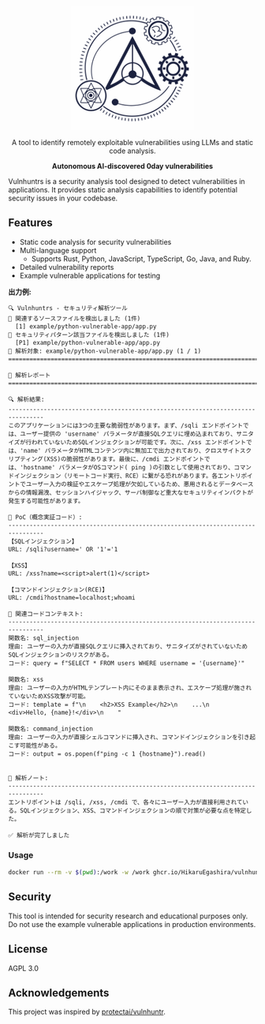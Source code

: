 <div align="center">

  <img width="250" src="./logo.png" alt="Vulnhuntrs Logo">

A tool to identify remotely exploitable vulnerabilities using LLMs and static code analysis.

**Autonomous AI-discovered 0day vulnerabilities**

</div>

Vulnhuntrs is a security analysis tool designed to detect vulnerabilities in applications. It provides static analysis capabilities to identify potential security issues in your codebase.

## Features

- Static code analysis for security vulnerabilities
- Multi-language support
  - Supports Rust, Python, JavaScript, TypeScript, Go, Java, and Ruby.
- Detailed vulnerability reports
- Example vulnerable applications for testing

**出力例:**

```
🔍 Vulnhuntrs - セキュリティ解析ツール
📁 関連するソースファイルを検出しました (1件)
  [1] example/python-vulnerable-app/app.py
🔎 セキュリティパターン該当ファイルを検出しました (1件)
  [P1] example/python-vulnerable-app/app.py
📄 解析対象: example/python-vulnerable-app/app.py (1 / 1)
================================================================================

📝 解析レポート
================================================================================

🔍 解析結果:
--------------------------------------------------------------------------------
このアプリケーションには3つの主要な脆弱性があります。まず、/sqli エンドポイントでは、ユーザー提供の 'username' パラメータが直接SQLクエリに埋め込まれており、サニタイズが行われていないためSQLインジェクションが可能です。次に、/xss エンドポイントでは、'name' パラメータがHTMLコンテンツ内に無加工で出力されており、クロスサイトスクリプティング(XSS)の脆弱性があります。最後に、/cmdi エンドポイントでは、'hostname' パラメータがOSコマンド( ping )の引数として使用されており、コマンドインジェクション（リモートコード実行、RCE）に繋がる恐れがあります。各エントリポイントでユーザー入力の検証やエスケープ処理が欠如しているため、悪用されるとデータベースからの情報漏洩、セッションハイジャック、サーバ制御など重大なセキュリティインパクトが発生する可能性があります。

🔨 PoC（概念実証コード）:
--------------------------------------------------------------------------------
【SQLインジェクション】
URL: /sqli?username=' OR '1'='1

【XSS】
URL: /xss?name=<script>alert(1)</script>

【コマンドインジェクション(RCE)】
URL: /cmdi?hostname=localhost;whoami

📄 関連コードコンテキスト:
--------------------------------------------------------------------------------
関数名: sql_injection
理由: ユーザーの入力が直接SQLクエリに挿入されており、サニタイズがされていないためSQLインジェクションのリスクがある。
コード: query = f"SELECT * FROM users WHERE username = '{username}'"

関数名: xss
理由: ユーザーの入力がHTMLテンプレート内にそのまま表示され、エスケープ処理が施されていないためXSS攻撃が可能。
コード: template = f"\n    <h2>XSS Example</h2>\n    ...\n    <div>Hello, {name}!</div>\n    "

関数名: command_injection
理由: ユーザーの入力が直接シェルコマンドに挿入され、コマンドインジェクションを引き起こす可能性がある。
コード: output = os.popen(f"ping -c 1 {hostname}").read()


📓 解析ノート:
--------------------------------------------------------------------------------
エントリポイントは /sqli, /xss, /cmdi で、各々にユーザー入力が直接利用されている。SQLインジェクション、XSS、コマンドインジェクションの順で対策が必要な点を特定した。

✅ 解析が完了しました
```

### Usage

```bash
docker run --rm -v $(pwd):/work -w /work ghcr.io/HikaruEgashira/vulnhuntrs:latest -r <path-to-project>
```

## Security

This tool is intended for security research and educational purposes only. Do not use the example vulnerable applications in production environments.

## License

AGPL 3.0

## Acknowledgements

This project was inspired by [protectai/vulnhuntr](https://github.com/protectai/vulnhuntr).
